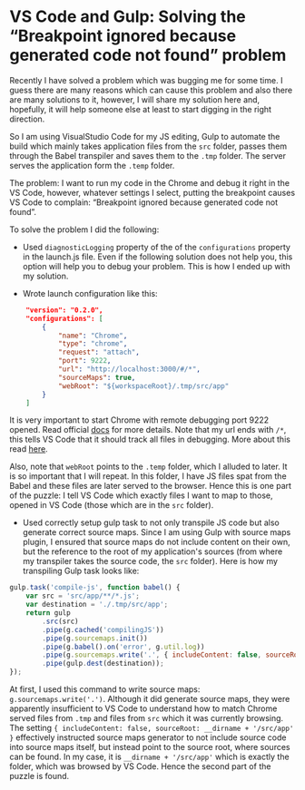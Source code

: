 # VS Code and Gulp: Solving the “Breakpoint ignored because generated code not found” problem

Recently I have solved a problem which was bugging me for some time. I guess there are many reasons which can cause this problem and also there are many solutions to it, however, I will share my solution here and, hopefully, it will help someone else at least to start digging in the right direction. 

So I am using VisualStudio Code for my JS editing, Gulp to automate the build which mainly takes application files from the `src` folder, passes them through the Babel transpiler and saves them to the `.tmp` folder. The server serves the application form the `.temp` folder.

The problem: I want to run my code in the Chrome and debug it right in the VS Code, however, whatever settings I select, putting the breakpoint causes VS Code to complain: “Breakpoint ignored because generated code not found”. 

To solve the problem I did the following:

* Used `diagnosticLogging` property of the of the `configurations` property in the launch.js file. Even if the following solution does not help you, this option will help you to debug your problem. This is how I ended up with my solution.

* Wrote launch configuration like this:

```json
    "version": "0.2.0",
    "configurations": [
        {
            "name": "Chrome",
            "type": "chrome",
            "request": "attach",
            "port": 9222,
            "url": "http://localhost:3000/#/*",
            "sourceMaps": true,
            "webRoot": "${workspaceRoot}/.tmp/src/app"
        }
    ]
```
It is very important to start Chrome with remote debugging port 9222 opened. Read official [docs](https://github.com/Microsoft/vscode-chrome-debug#attach) for more details. Note that my url ends with `/*`, this tells VS Code that it should track all files in debugging. More about this read [here](http://stackoverflow.com/questions/40544499/vs-code-breakpoint-ignored-becasue-generated-code-not-found-error-for-js-code). 

Also, note that `webRoot` points to the `.temp` folder, which I alluded to later. It is so important that I will repeat. In this folder, I have JS files spat from the Babel and these files are later served to the browser. Hence this is one part of the puzzle: I tell VS Code which exactly files I want to map to those, opened in VS Code (those which are in the `src` folder).

* Used correctly setup gulp task to not only transpile JS code but also generate correct source maps. Since I am using Gulp with source maps plugin, I ensured that source maps do not include content on their own, but the reference to the root of my application's sources (from where my transpiler takes the source code, the `src` folder). Here is how my transpiling Gulp task looks like:

```js
gulp.task('compile-js', function babel() {
    var src = 'src/app/**/*.js';
    var destination = './.tmp/src/app';
    return gulp
        .src(src)
        .pipe(g.cached('compilingJS'))
        .pipe(g.sourcemaps.init())
        .pipe(g.babel().on('error', g.util.log))
        .pipe(g.sourcemaps.write('.', { includeContent: false, sourceRoot: __dirname + '/src/app' }))
        .pipe(gulp.dest(destination));
});
```

At first, I used this command to write source maps: `g.sourcemaps.write('.')`. Although it did generate source maps, they were apparently insufficient to VS Code to understand how to match Chrome served files from `.tmp` and files from `src` which it was currently browsing. The setting `{ includeContent: false, sourceRoot: __dirname + '/src/app' }` effectively instructed source maps generator to not include source code into source maps itself, but instead point to the source root, where sources can be found. In my case, it is `__dirname + '/src/app'` which is exactly the folder, which was browsed by VS Code. Hence the second part of the puzzle is found.

